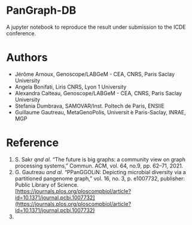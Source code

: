 # PanGraph-DB
A jupyter notebook to reproduce the result under submission to the ICDE conference.

# Authors
- Jérôme Arnoux, Genoscope/LABGeM - CEA, CNRS, Paris Saclay University
- Angela Bonifati, Liris CNRS, Lyon 1 University
- Alexandra Calteau, Genoscope/LABGeM - CEA, CNRS, Paris Saclay University 
- Stefania Dumbrava, SAMOVAR/Inst. Poltech de Paris, ENSIIE 
- Guillaume Gautreau, MetaGenoPolis, Universit ́e Paris-Saclay, INRAE, MGP

# Reference
1. S. Sakr _qnd al_. “The future is big graphs: a community view on graph processing systems,” Commun. ACM, vol. 64, no.9, pp. 62–71, 2021.
2. G. Gautreau _and al_. “PPanGGOLiN: Depicting microbial diversity via a partitioned pangenome graph,” vol. 16, no. 3, p. e1007732, publisher: Public Library of Science. [https://journals.plos.org/ploscompbiol/article?id=10.1371/journal.pcbi.1007732](https://journals.plos.org/ploscompbiol/article?id=10.1371/journal.pcbi.1007732)
3. 